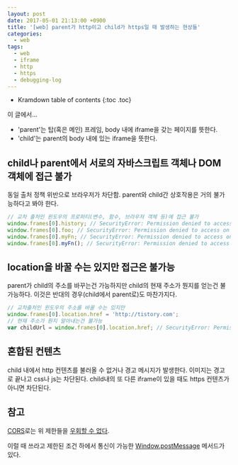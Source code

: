 ```yaml
---
layout: post
date: 2017-05-01 21:13:00 +0900
title: '[web] parent가 http이고 child가 https일 때 발생하는 현상들'
categories:
  - web
tags:
  - web
  - iframe
  - http
  - https
  - debugging-log
---
```


* Kramdown table of contents
{:toc .toc}

이 글에서...

- 'parent'는 탑(혹은 메인) 프레임, body 내에 iframe을 갖는 페이지를 뜻한다.
- 'child'는 parent의 body 내에 있는 iframe을 뜻한다.

## child나 parent에서 서로의 자바스크립트 객체나 DOM 객체에 접근 불가

동일 출처 정책 위반으로 브라우저가 차단함. parent와 child간 상호작용은 거의 불가능하다고 봐야 한다.

```js
// 교차 출처인 윈도우의 프로퍼티(변수, 함수, 브라우저 객체 등)에 접근 불가
window.frames[0].history; // SecurityError: Permission denied to access on cross-origin object
window.frames[0].foo; // SecurityError: Permission denied to access on cross-origin object
window.frames[0].myFn; // SecurityError: Permission denied to access on cross-origin object
window.frames[0].myFn(); // SecurityError: Permission denied to access on cross-origin object
```

## location을 바꿀 수는 있지만 접근은 불가능

parent가 child의 주소를 바꾸는건 가능하지만 child의 현재 주소가 뭔지를 얻는건 불가능하다. 이것은 반대의 경우(child에서 parent로)도 마찬가지다.

```js
// 교차출처인 윈도우의 주소를 바꿀 수는 있지만
window.frames[0].location.href = 'http://tistory.com';
// 현재 주소가 뭔지 알아내는건 불가능
var childUrl = window.frames[0].location.href; // SecurityError: Permission denied to access on cross-origin object
```

## 혼합된 컨텐츠

child 내에서 http 컨텐츠를 불러올 수 없거나 경고 메시지가 발생한다. 이미지는 경고로 끝나고 css나 js는 차단된다. child내의 또 다른 iframe이 있을 때도 https 컨텐츠가 아니면 차단된다.

## 참고

[CORS](https://developer.mozilla.org/ko/docs/Web/HTTP/Access_control_CORS)로는 위 제한들을 [우회할 수 없다](http://stackoverflow.com/questions/25098021/securityerror-blocked-a-frame-with-origin-from-accessing-a-cross-origin-frame).

이럴 때 쓰라고 제한된 조건 하에서 통신이 가능한 [Window.postMessage](http://noritersand.tistory.com/655) 메서드가 있다.

